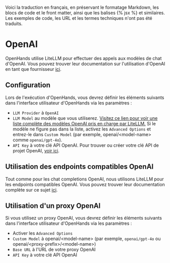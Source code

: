 Voici la traduction en français, en préservant le formatage Markdown, les blocs de code et le front matter, ainsi que les balises {% jsx %} et similaires. Les exemples de code, les URL et les termes techniques n'ont pas été traduits.

# OpenAI

OpenHands utilise LiteLLM pour effectuer des appels aux modèles de chat d'OpenAI. Vous pouvez trouver leur documentation sur l'utilisation d'OpenAI en tant que fournisseur [ici](https://docs.litellm.ai/docs/providers/openai).

## Configuration

Lors de l'exécution d'OpenHands, vous devrez définir les éléments suivants dans l'interface utilisateur d'OpenHands via les paramètres :
* `LLM Provider` à `OpenAI`
* `LLM Model` au modèle que vous utiliserez.
[Visitez ce lien pour voir une liste complète des modèles OpenAI pris en charge par LiteLLM.](https://docs.litellm.ai/docs/providers/openai#openai-chat-completion-models)
Si le modèle ne figure pas dans la liste, activez les `Advanced Options` et entrez-le dans `Custom Model` (par exemple, openai/&lt;model-name&gt; comme `openai/gpt-4o`).
* `API Key` à votre clé API OpenAI. Pour trouver ou créer votre clé API de projet OpenAI, [voir ici](https://platform.openai.com/api-keys).

## Utilisation des endpoints compatibles OpenAI

Tout comme pour les chat completions OpenAI, nous utilisons LiteLLM pour les endpoints compatibles OpenAI. Vous pouvez trouver leur documentation complète sur ce sujet [ici](https://docs.litellm.ai/docs/providers/openai_compatible).

## Utilisation d'un proxy OpenAI

Si vous utilisez un proxy OpenAI, vous devrez définir les éléments suivants dans l'interface utilisateur d'OpenHands via les paramètres :
* Activer les `Advanced Options`
* `Custom Model` à openai/&lt;model-name&gt; (par exemple, `openai/gpt-4o` ou openai/&lt;proxy-prefix&gt;/&lt;model-name&gt;)
* `Base URL` à l'URL de votre proxy OpenAI
* `API Key` à votre clé API OpenAI
